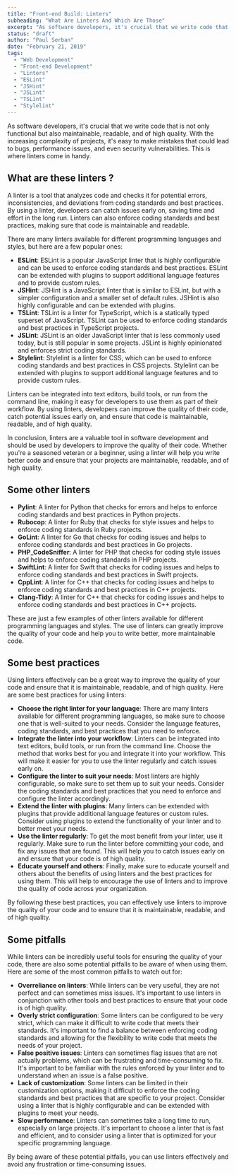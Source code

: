 ```yaml
---
title: "Front-end Build: Linters"
subheading: "What Are Linters And Which Are Those"
excerpt: "As software developers, it's crucial that we write code that is not only functional but also maintainable, readable, and of high quality. With the increasing complexity of projects, it's easy to make mistakes that could lead to bugs, performance issues, and even security vulnerabilities. This is where linters come in handy."
status: "draft"
author: "Paul Serban"
date: "February 21, 2019"
tags:
  - "Web Development"
  - "Front-end Development"
  - "Linters"
  - "ESLint"
  - "JSHint"
  - "JSLint"
  - "TSLint"
  - "Stylelint"
---
```


As software developers, it's crucial that we write code that is not only functional but also maintainable, readable, and of high quality. With the increasing complexity of projects, it's easy to make mistakes that could lead to bugs, performance issues, and even security vulnerabilities. This is where linters come in handy.

## What are these linters ?

A linter is a tool that analyzes code and checks it for potential errors, inconsistencies, and deviations from coding standards and best practices. By using a linter, developers can catch issues early on, saving time and effort in the long run. Linters can also enforce coding standards and best practices, making sure that code is maintainable and readable.

There are many linters available for different programming languages and styles, but here are a few popular ones:

- **ESLint**: ESLint is a popular JavaScript linter that is highly configurable and can be used to enforce coding standards and best practices. ESLint can be extended with plugins to support additional language features and to provide custom rules.
- **JSHint**: JSHint is a JavaScript linter that is similar to ESLint, but with a simpler configuration and a smaller set of default rules. JSHint is also highly configurable and can be extended with plugins.
- **TSLint**: TSLint is a linter for TypeScript, which is a statically typed superset of JavaScript. TSLint can be used to enforce coding standards and best practices in TypeScript projects.
- **JSLint**: JSLint is an older JavaScript linter that is less commonly used today, but is still popular in some projects. JSLint is highly opinionated and enforces strict coding standards.
- **Stylelint**: Stylelint is a linter for CSS, which can be used to enforce coding standards and best practices in CSS projects. Stylelint can be extended with plugins to support additional language features and to provide custom rules.

Linters can be integrated into text editors, build tools, or run from the command line, making it easy for developers to use them as part of their workflow. By using linters, developers can improve the quality of their code, catch potential issues early on, and ensure that code is maintainable, readable, and of high quality.

In conclusion, linters are a valuable tool in software development and should be used by developers to improve the quality of their code. Whether you're a seasoned veteran or a beginner, using a linter will help you write better code and ensure that your projects are maintainable, readable, and of high quality.

## Some other linters

- **Pylint**: A linter for Python that checks for errors and helps to enforce coding standards and best practices in Python projects.
- **Rubocop**: A linter for Ruby that checks for style issues and helps to enforce coding standards in Ruby projects.
- **GoLint**: A linter for Go that checks for coding issues and helps to enforce coding standards and best practices in Go projects.
- **PHP_CodeSniffer**: A linter for PHP that checks for coding style issues and helps to enforce coding standards in PHP projects.
- **SwiftLint**: A linter for Swift that checks for coding issues and helps to enforce coding standards and best practices in Swift projects.
- **CppLint**: A linter for C++ that checks for coding issues and helps to enforce coding standards and best practices in C++ projects.
- **Clang-Tidy**: A linter for C++ that checks for coding issues and helps to enforce coding standards and best practices in C++ projects.

These are just a few examples of other linters available for different programming languages and styles. The use of linters can greatly improve the quality of your code and help you to write better, more maintainable code.

## Some best practices

Using linters effectively can be a great way to improve the quality of your code and ensure that it is maintainable, readable, and of high quality. Here are some best practices for using linters:

- **Choose the right linter for your language**: There are many linters available for different programming languages, so make sure to choose one that is well-suited to your needs. Consider the language features, coding standards, and best practices that you need to enforce.
- **Integrate the linter into your workflow**: Linters can be integrated into text editors, build tools, or run from the command line. Choose the method that works best for you and integrate it into your workflow. This will make it easier for you to use the linter regularly and catch issues early on.
- **Configure the linter to suit your needs**: Most linters are highly configurable, so make sure to set them up to suit your needs. Consider the coding standards and best practices that you need to enforce and configure the linter accordingly.
- **Extend the linter with plugins**: Many linters can be extended with plugins that provide additional language features or custom rules. Consider using plugins to extend the functionality of your linter and to better meet your needs.
- **Use the linter regularly**: To get the most benefit from your linter, use it regularly. Make sure to run the linter before committing your code, and fix any issues that are found. This will help you to catch issues early on and ensure that your code is of high quality.
- **Educate yourself and others**: Finally, make sure to educate yourself and others about the benefits of using linters and the best practices for using them. This will help to encourage the use of linters and to improve the quality of code across your organization.

By following these best practices, you can effectively use linters to improve the quality of your code and to ensure that it is maintainable, readable, and of high quality.

## Some pitfalls

While linters can be incredibly useful tools for ensuring the quality of your code, there are also some potential pitfalls to be aware of when using them. Here are some of the most common pitfalls to watch out for:

- **Overreliance on linters**: While linters can be very useful, they are not perfect and can sometimes miss issues. It's important to use linters in conjunction with other tools and best practices to ensure that your code is of high quality.
- **Overly strict configuration**: Some linters can be configured to be very strict, which can make it difficult to write code that meets their standards. It's important to find a balance between enforcing coding standards and allowing for the flexibility to write code that meets the needs of your project.
- **False positive issues**: Linters can sometimes flag issues that are not actually problems, which can be frustrating and time-consuming to fix. It's important to be familiar with the rules enforced by your linter and to understand when an issue is a false positive.
- **Lack of customization**: Some linters can be limited in their customization options, making it difficult to enforce the coding standards and best practices that are specific to your project. Consider using a linter that is highly configurable and can be extended with plugins to meet your needs.
- **Slow performance**: Linters can sometimes take a long time to run, especially on large projects. It's important to choose a linter that is fast and efficient, and to consider using a linter that is optimized for your specific programming language.

By being aware of these potential pitfalls, you can use linters effectively and avoid any frustration or time-consuming issues.

